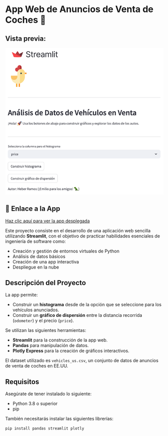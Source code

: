 # App Web de Anuncios de Venta de Coches 🚗
## Vista previa:
![¡Así se ve la landing page del proyecto!](https://raw.githubusercontent.com/MrHEmilio/vehicles_env/refs/heads/emilio/assets/Captura%20de%20pantalla%202025-04-26%20a%20la(s)%2019.19.31.png)

## 📎 Enlace a la App
[Haz clic aquí para ver la app desplegada](https://vehicles-env-od2n.onrender.com/)


Este proyecto consiste en el desarrollo de una aplicación web sencilla utilizando **Streamlit**, con el objetivo de practicar habilidades esenciales de ingeniería de software como:
- Creación y gestión de entornos virtuales de Python
- Análisis de datos básicos
- Creación de una app interactiva
- Despliegue en la nube

## Descripción del Proyecto

La app permite:
- Construir un **histograma** desde de la opción que se seleccione para los vehículos anunciados.
- Construir un **gráfico de dispersión** entre la distancia recorrida (`odometer`) y el precio (`price`).

Se utilizan las siguientes herramientas:
- **Streamlit** para la construcción de la app web.
- **Pandas** para manipulación de datos.
- **Plotly Express** para la creación de gráficos interactivos.

El dataset utilizado es `vehicles_us.csv`, un conjunto de datos de anuncios de venta de coches en EE.UU.

## Requisitos

Asegúrate de tener instalado lo siguiente:

- Python 3.8 o superior
- pip

También necesitarás instalar las siguientes librerías:

```bash
pip install pandas streamlit plotly

